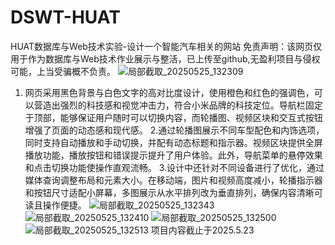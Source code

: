 # DSWT-HUAT
HUAT数据库与Web技术实验-设计一个智能汽车相关的网站
免责声明：该网页仅用于作为数据库与Web技术作业展示与整活，已上传至github,无盈利项目与侵权可能，上当受骗概不负责。
![局部截取_20250525_132309](https://github.com/user-attachments/assets/d71c486f-4ebc-4ad1-a549-e8b3ff592e25)
1. 网页采用黑色背景与白色文字的高对比度设计，使用橙色和红色的强调色，可以营造出强烈的科技感和视觉冲击力，符合小米品牌的科技定位。导航栏固定于顶部，能够保证用户随时可以切换内容，而轮播图、视频区块和交互式按钮增强了页面的动态感和现代感。
2.通过轮播图展示不同车型配色和内饰选项，同时支持自动播放和手动切换，并配有动态标题和指示器。视频区块提供全屏播放功能，播放按钮和错误提示提升了用户体验。此外，导航菜单的悬停效果和点击切换功能使操作直观流畅。
3.设计中还针对不同设备进行了优化，通过媒体查询调整布局和元素大小。在移动端，图片和视频高度减小，轮播指示器和按钮尺寸适配小屏幕，多图展示从水平排列改为垂直排列，确保内容清晰可读且操作便捷。
![局部截取_20250525_132343](https://github.com/user-attachments/assets/6a38ccfc-5e00-4ecf-9337-ba79b0b4bf93)
![局部截取_20250525_132410](https://github.com/user-attachments/assets/bc0ecafd-f10e-480f-ad87-560d355bc92f)
![局部截取_20250525_132500](https://github.com/user-attachments/assets/c1df0713-e682-48e6-b4c5-ecff43a4b05f)
![局部截取_20250525_132513](https://github.com/user-attachments/assets/b4376039-dc43-43e6-9346-f1f3645bb036)
项目内容截止于2025.5.23
